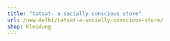 ```yaml
---
title: "tatsat- a socially conscious store"
url: /new-delhi/tatsat-a-socially-conscious-store/
shop: Kleidung
---
```

